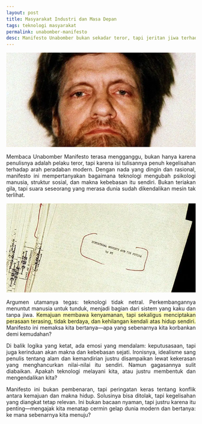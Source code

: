 ```yaml
---
layout: post
title: Masyarakat Industri dan Masa Depan
tags: teknologi masyarakat
permalink: unabomber-manifesto
desc: Manifesto Unabomber bukan sekadar teror, tapi jeritan jiwa terhadap peradaban modern yang kehilangan arah
---
```

![Ted Kaczynski](assets/img/037b8b53918a10c5465be81a86f09e7bbd111c6af335eadfec2a752e93fc2c01.webp)

<div style="text-align: justify;">
    <p>Membaca Unabomber Manifesto terasa mengganggu, bukan hanya karena penulisnya adalah pelaku teror, tapi karena isi
        tulisannya penuh kegelisahan terhadap arah peradaban modern. Dengan nada yang dingin dan rasional, manifesto ini
        mempertanyakan bagaimana teknologi mengubah psikologi manusia, struktur sosial, dan makna kebebasan itu sendiri.
        Bukan teriakan gila, tapi suara seseorang yang merasa dunia sudah dikendalikan mesin tak terlihat.
    </p>
  
<img src="assets/img/0a4569c7809385dca673e18caf0bcef3ec4f425465b31de4663ba381ab9839bd.webp" alt="Manifesto">

<p> Argumen utamanya tegas: teknologi tidak netral. Perkembangannya menuntut manusia untuk tunduk, menjadi bagian dari sistem yang kaku dan tanpa jiwa. <span style="background-color: rgb(255, 255, 185);"> Kemajuan membawa kenyamanan, tapi sekaligus menciptakan perasaan terasing, tidak berdaya, dan kehilangan kendali atas hidup sendiri.</span> Manifesto ini memaksa kita bertanya—apa yang sebenarnya kita korbankan demi kemudahan? </p>

<p> Di balik logika yang ketat, ada emosi yang mendalam: keputusasaan, tapi juga kerinduan akan makna dan kebebasan sejati. Ironisnya, idealisme sang penulis tentang alam dan kemandirian justru disampaikan lewat kekerasan yang menghancurkan nilai-nilai itu sendiri. Namun gagasannya sulit diabaikan. Apakah teknologi melayani kita, atau justru membentuk dan mengendalikan kita? </p>

<p>Manifesto ini bukan pembenaran, tapi peringatan keras tentang konflik antara kemajuan dan makna hidup. Solusinya bisa ditolak, tapi kegelisahan yang diangkat tetap relevan. Ini bukan bacaan nyaman, tapi justru karena itu penting—mengajak kita menatap cermin gelap dunia modern dan bertanya: ke mana sebenarnya kita menuju? </p>

</div>
